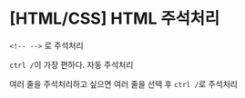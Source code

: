 # [HTML/CSS] HTML 주석처리

`<!-- -->` 로 주석처리

`ctrl /`이 가장 편하다. 자동 주석처리

여러 줄을 주석처리하고 싶으면 여러 줄을 선택 후 `ctrl /`로 주석처리